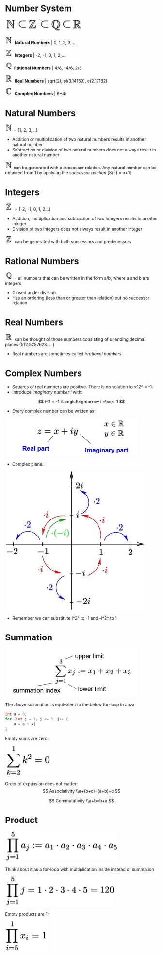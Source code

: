 # Number System

<img src="images\relations.png" height="40" />

<img src="images\N.jpg" height="25" /> **Natural Numbers**	| 0, 1, 2, 3,...

<img src="images\Z.jpg" height="25" /> **Integers**	| -2, -1, 0, 1, 2,...

<img src="images\Q.jpg" height="25" /> **Rational Numbers**	| 4/8, -4/6, 2/3

<img src="images\R.jpg" height="25" /> **Real Numbers** | sqrt(2), pi(3.14159), e(2.17182)

<img src="images\C.jpg" height="25" /> **Complex Numbers** | 6+4i



# Natural Numbers

<img src="images\N.jpg" height="25" />= {1, 2, 3,...}

* Addition or multiplication of two natural numbers results in another natural number
* Subtraction or division of two natural numbers does not always result in another natural number

<img src="images\N.jpg" height="25" />can be generated with a successor relation. Any natural number can be obtained from 1 by applying the *successor relation* [S(n) = n+1]



# Integers

<img src="images\Z.jpg" height="25" /> = {-2, -1, 0, 1, 2...}

* Addition, multiplication and subtraction of two integers results in another integer
* Division of two integers does not always result in another integer

<img src="images\Z.jpg" height="25" /> can be generated with both successors and predecessors



# Rational Numbers

<img src="images\Q.jpg" height="25" /> = all numbers that can be written in the form a/b, where a and b are integers

* Closed under division 
* Has an ordering (less than or greater than relation) but no successor relation



# Real Numbers

<img src="images/R.jpg" height="25"> can be thought of those numbers consisting of unending decimal places (512.5257623.....)

* Real numbers are sometimes called *irrational numbers*



# Complex Numbers

* Squares of real numbers are positive. There is no solution to x^2^ = -1.
* Introduce *imaginary number i* with:

$$
i^2 = -1 \Longleftrightarrow i =\sqrt-1
$$

* Every complex number can be written as:

<img src="images/imaginary-number.PNG">

* Complex plane:

<img src="images/Complex-plane.jpg">

* Remember we can substitute i^2^ to -1 and -i^2^ to 1





# Summation

<img src="images/summation.PNG">

The above summation is equivalent to the below for-loop in Java:

```java
int a = 0;
for (int j = 1; j <= 3; j++){
    a = a + xj
}
```

Empty sums are zero:

<img src="images/summation-1.jpg" height="100">

Order of expansion does not matter:
$$
Associativity \\a+(b+c)=(a+b)+c
$$

$$
Commutativity \\a+b=b+a
$$



# Product

<img src="images/product.jpg" height=100>

Think about it as a for-loop with multiplication inside instead of summation

<img src="images/product-1.png" height=100>

Empty products are 1:

<img src="images/product-2.jpg" height=100>


